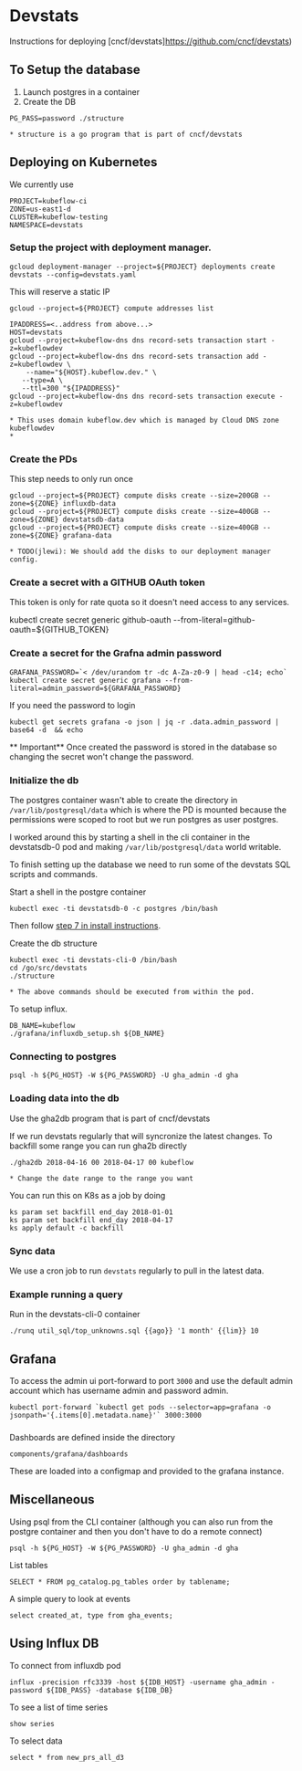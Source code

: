 # Devstats

Instructions for deploying [cncf/devstats]https://github.com/cncf/devstats)

## To Setup the database

1. Launch postgres in a container
1. Create the DB

```
PG_PASS=password ./structure
```

	* structure is a go program that is part of cncf/devstats


## Deploying on Kubernetes

We currently use

```
PROJECT=kubeflow-ci
ZONE=us-east1-d
CLUSTER=kubeflow-testing
NAMESPACE=devstats
```

### Setup the project with deployment manager.

```
gcloud deployment-manager --project=${PROJECT} deployments create devstats --config=devstats.yaml
```

This will reserve a static IP

```
gcloud --project=${PROJECT} compute addresses list
```

```
IPADDRESS=<..address from above...>
HOST=devstats
gcloud --project=kubeflow-dns dns record-sets transaction start -z=kubeflowdev
gcloud --project=kubeflow-dns dns record-sets transaction add -z=kubeflowdev \
    --name="${HOST}.kubeflow.dev." \
   --type=A \
   --ttl=300 "${IPADDRESS}"
gcloud --project=kubeflow-dns dns record-sets transaction execute -z=kubeflowdev  
```

	* This uses domain kubeflow.dev which is managed by Cloud DNS zone kubeflowdev
	* 
### Create the PDs

This step needs to only run once

```
gcloud --project=${PROJECT} compute disks create --size=200GB --zone=${ZONE} influxdb-data
gcloud --project=${PROJECT} compute disks create --size=400GB --zone=${ZONE} devstatsdb-data
gcloud --project=${PROJECT} compute disks create --size=400GB --zone=${ZONE} grafana-data
```
	* TODO(jlewi): We should add the disks to our deployment manager config.

### Create a secret with a GITHUB OAuth token

This token is only for rate quota so it doesn't need access to any services.

kubectl create secret generic github-oauth --from-literal=github-oauth=${GITHUB_TOKEN}


### Create a secret for the Grafna admin password

```
GRAFANA_PASSWORD=`< /dev/urandom tr -dc A-Za-z0-9 | head -c14; echo`
kubectl create secret generic grafana --from-literal=admin_password=${GRAFANA_PASSWORD}
```

If you need the password to login

```
kubectl get secrets grafana -o json | jq -r .data.admin_password | base64 -d  && echo
```

** Important** Once created the password is stored in the database so changing 
the secret won't change the password.

### Initialize the db

The postgres container wasn't able to create the directory in `/var/lib/postgresql/data`
which is where the PD is mounted because the permissions were scoped to root
but we run postgres as user postgres. 

I worked around this by starting a shell in the cli container in the devstatsdb-0 pod
and making `/var/lib/postgresql/data` world writable.

To finish setting up the database we need to run some of the devstats SQL scripts and commands.

Start a shell in the postgre container


```
kubectl exec -ti devstatsdb-0 -c postgres /bin/bash
```
Then follow [step 7 in install instructions](https://github.com/cncf/devstats/blob/master/INSTALL_UBUNTU17.md).


Create the db structure

```
kubectl exec -ti devstats-cli-0 /bin/bash
cd /go/src/devstats
./structure
```
	* The above commands should be executed from within the pod.


To setup influx.

```
DB_NAME=kubeflow
./grafana/influxdb_setup.sh ${DB_NAME}
```

### Connecting to postgres

```
psql -h ${PG_HOST} -W ${PG_PASSWORD} -U gha_admin -d gha
```

### Loading data into the db

Use the gha2db program that is part of cncf/devstats

If we run devstats regularly that will syncronize the latest changes.
To backfill some range you can run gha2b directly

```
./gha2db 2018-04-16 00 2018-04-17 00 kubeflow
```

	* Change the date range to the range you want

You can run this on K8s as a job by doing

```
ks param set backfill end_day 2018-01-01
ks param set backfill end_day 2018-04-17
ks apply default -c backfill
```

### Sync data

We use a cron job to run `devstats` regularly to pull in the latest data.

### Example running a query

Run in the devstats-cli-0 container

```
./runq util_sql/top_unknowns.sql {{ago}} '1 month' {{lim}} 10

```

## Grafana

To access the admin ui port-forward to port `3000` and use the default admin account
which has username admin and password admin.

```
kubectl port-forward `kubectl get pods --selector=app=grafana -o jsonpath='{.items[0].metadata.name}'` 3000:3000
```

###

Dashboards are defined inside the directory 

```
components/grafana/dashboards
```

These are loaded into a configmap and provided to the grafana 
instance.


## Miscellaneous

Using psql from the CLI container (although you can also run from the postgre container and then you don't have to do a remote connect)

```
psql -h ${PG_HOST} -W ${PG_PASSWORD} -U gha_admin -d gha
```

List tables

```
SELECT * FROM pg_catalog.pg_tables order by tablename;
```

A simple query to look at events

```
select created_at, type from gha_events;
```

## Using Influx DB

To connect from influxdb pod

```
influx -precision rfc3339 -host ${IDB_HOST} -username gha_admin -password ${IDB_PASS} -database ${IDB_DB} 
```

To see a list of time series
```
show series
```

To select data

```
select * from new_prs_all_d3
```
